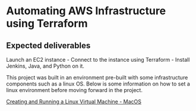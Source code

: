 # Automating AWS Infrastructure using Terraform

## Expected deliverables
Launch an EC2 instance - Connect to the instance using Terraform -  Install Jenkins, Java, and Python on it.

This project was built in an environment pre-built with some infrastructure components such as a linux OS. Below is some information on how to set a linux  environment before moving forward in the project.

[Creating and Running a Linux Virtual Machine - MacOS]([URL](https://developer.apple.com/documentation/virtualization/creating_and_running_a_linux_virtual_machine)https://developer.apple.com/documentation/virtualization/creating_and_running_a_linux_virtual_machine)
